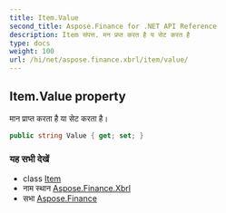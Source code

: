 ```yaml
---
title: Item.Value
second_title: Aspose.Finance for .NET API Reference
description: Item संपत्त. मन प्रप्त करत है य सेट करत है
type: docs
weight: 100
url: /hi/net/aspose.finance.xbrl/item/value/
---
```

## Item.Value property

मान प्राप्त करता है या सेट करता है।

```csharp
public string Value { get; set; }
```

### यह सभी देखें

* class [Item](../)
* नाम स्थान [Aspose.Finance.Xbrl](../../item/)
* सभा [Aspose.Finance](../../../)


